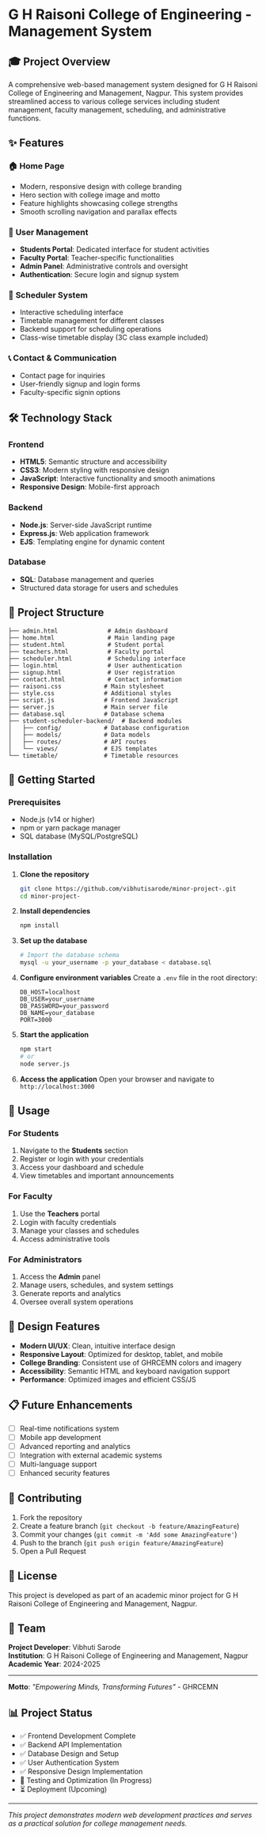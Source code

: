 # G H Raisoni College of Engineering - Management System

## 🎓 Project Overview

A comprehensive web-based management system designed for G H Raisoni College of Engineering and Management, Nagpur. This system provides streamlined access to various college services including student management, faculty management, scheduling, and administrative functions.

## ✨ Features

### 🏠 **Home Page**
- Modern, responsive design with college branding
- Hero section with college image and motto
- Feature highlights showcasing college strengths
- Smooth scrolling navigation and parallax effects

### 👥 **User Management**
- **Students Portal**: Dedicated interface for student activities
- **Faculty Portal**: Teacher-specific functionalities
- **Admin Panel**: Administrative controls and oversight
- **Authentication**: Secure login and signup system

### 📅 **Scheduler System**
- Interactive scheduling interface
- Timetable management for different classes
- Backend support for scheduling operations
- Class-wise timetable display (3C class example included)

### 📞 **Contact & Communication**
- Contact page for inquiries
- User-friendly signup and login forms
- Faculty-specific signin options

## 🛠️ Technology Stack

### Frontend
- **HTML5**: Semantic structure and accessibility
- **CSS3**: Modern styling with responsive design
- **JavaScript**: Interactive functionality and smooth animations
- **Responsive Design**: Mobile-first approach

### Backend
- **Node.js**: Server-side JavaScript runtime
- **Express.js**: Web application framework
- **EJS**: Templating engine for dynamic content

### Database
- **SQL**: Database management and queries
- Structured data storage for users and schedules

## 📁 Project Structure

```
├── admin.html              # Admin dashboard
├── home.html               # Main landing page
├── student.html            # Student portal
├── teachers.html           # Faculty portal
├── scheduler.html          # Scheduling interface
├── login.html              # User authentication
├── signup.html             # User registration
├── contact.html            # Contact information
├── raisoni.css            # Main stylesheet
├── style.css              # Additional styles
├── script.js              # Frontend JavaScript
├── server.js              # Main server file
├── database.sql           # Database schema
├── student-scheduler-backend/  # Backend modules
│   ├── config/            # Database configuration
│   ├── models/            # Data models
│   ├── routes/            # API routes
│   └── views/             # EJS templates
└── timetable/             # Timetable resources
```

## 🚀 Getting Started

### Prerequisites
- Node.js (v14 or higher)
- npm or yarn package manager
- SQL database (MySQL/PostgreSQL)

### Installation

1. **Clone the repository**
   ```bash
   git clone https://github.com/vibhutisarode/minor-project-.git
   cd minor-project-
   ```

2. **Install dependencies**
   ```bash
   npm install
   ```

3. **Set up the database**
   ```bash
   # Import the database schema
   mysql -u your_username -p your_database < database.sql
   ```

4. **Configure environment variables**
   Create a `.env` file in the root directory:
   ```env
   DB_HOST=localhost
   DB_USER=your_username
   DB_PASSWORD=your_password
   DB_NAME=your_database
   PORT=3000
   ```

5. **Start the application**
   ```bash
   npm start
   # or
   node server.js
   ```

6. **Access the application**
   Open your browser and navigate to `http://localhost:3000`

## 🎯 Usage

### For Students
1. Navigate to the **Students** section
2. Register or login with your credentials
3. Access your dashboard and schedule
4. View timetables and important announcements

### For Faculty
1. Use the **Teachers** portal
2. Login with faculty credentials
3. Manage your classes and schedules
4. Access administrative tools

### For Administrators
1. Access the **Admin** panel
2. Manage users, schedules, and system settings
3. Generate reports and analytics
4. Oversee overall system operations

## 🎨 Design Features

- **Modern UI/UX**: Clean, intuitive interface design
- **Responsive Layout**: Optimized for desktop, tablet, and mobile
- **College Branding**: Consistent use of GHRCEMN colors and imagery
- **Accessibility**: Semantic HTML and keyboard navigation support
- **Performance**: Optimized images and efficient CSS/JS

## 📋 Future Enhancements

- [ ] Real-time notifications system
- [ ] Mobile app development
- [ ] Advanced reporting and analytics
- [ ] Integration with external academic systems
- [ ] Multi-language support
- [ ] Enhanced security features

## 🤝 Contributing

1. Fork the repository
2. Create a feature branch (`git checkout -b feature/AmazingFeature`)
3. Commit your changes (`git commit -m 'Add some AmazingFeature'`)
4. Push to the branch (`git push origin feature/AmazingFeature`)
5. Open a Pull Request

## 📄 License

This project is developed as part of an academic minor project for G H Raisoni College of Engineering and Management, Nagpur.

## 👥 Team

**Project Developer**: Vibhuti Sarode  
**Institution**: G H Raisoni College of Engineering and Management, Nagpur  
**Academic Year**: 2024-2025



---

**Motto**: *"Empowering Minds, Transforming Futures"* - GHRCEMN

## 📊 Project Status

- ✅ Frontend Development Complete
- ✅ Backend API Implementation
- ✅ Database Design and Setup
- ✅ User Authentication System
- ✅ Responsive Design Implementation
- 🔄 Testing and Optimization (In Progress)
- ⏳ Deployment (Upcoming)

---

*This project demonstrates modern web development practices and serves as a practical solution for college management needs.*
